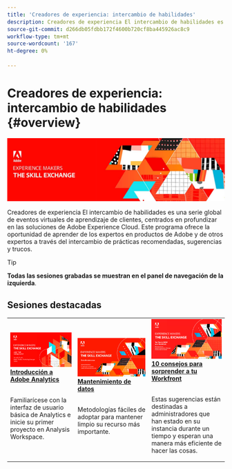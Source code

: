 ```yaml
---
title: 'Creadores de experiencia: intercambio de habilidades'
description: Creadores de experiencia El intercambio de habilidades es una serie global de eventos virtuales de aprendizaje de clientes, centrados en profundizar en las soluciones de Adobe Experience Cloud.
source-git-commit: d266db05fdbb172f4600b720cf8ba445926ac8c9
workflow-type: tm+mt
source-wordcount: '167'
ht-degree: 0%

---
```


# Creadores de experiencia: intercambio de habilidades {#overview}

<img alt="Creadores de experiencia: intercambio de habilidades" src="./assets/skill-exchange.png" />

Creadores de experiencia El intercambio de habilidades es una serie global de eventos virtuales de aprendizaje de clientes, centrados en profundizar en las soluciones de Adobe Experience Cloud. Este programa ofrece la oportunidad de aprender de los expertos en productos de Adobe y de otros expertos a través del intercambio de prácticas recomendadas, sugerencias y trucos.

>[!TIP]
>
>**Todas las sesiones grabadas se muestran en el panel de navegación de la izquierda**.

<div id="recs-overview-body-1"></div>
<div id="recs-overview-body-2"></div>
<div id="recs-overview-body-3"></div>
<div id="recs-overview-body-4"></div>
<div id="recs-overview-body-5"></div>
<div id="recs-overview-body-6"></div>

<div id="past-events">


</div>

## Sesiones destacadas

<table>
  <tr>
   <td>
      <a href="analytics/jun2021/getting-started.md">
      <img alt="Introducción a Analytics" src="./assets/analytics-getting-started.png"/>
      </a>
      <div>
         <a href="analytics/jun2021/getting-started.md"><strong>Introducción a Adobe Analytics</strong></a>
<!---         <br/><em>foo</em> -->
      </div>
      <p>
        <br/>
         Familiarícese con la interfaz de usuario básica de Analytics e inicie su primer proyecto en Analysis Workspace.
      </p>
    </td>
   <td>
      <a href="marketo/feb2022/data-maintenance.md">
      <img alt="Mantenimiento de datos" src="./assets/data-maintenance.png"/>
      </a>
      <div>
         <a href="marketo/feb2022/data-maintenance.md"><strong>Mantenimiento de datos</strong></a>
<!---         <br/><em>foo</em> -->
      </div>
      <p>
        <br/>
         Metodologías fáciles de adoptar para mantener limpio su recurso más importante.
      </p>
    </td>
   <td>
      <a href="workfront/apr2022/ten-tips.md">
      <img alt="10 consejos para sorprender a tu Workfront" src="./assets/workfront-10-tips.png"/>
      </a>
      <div>
         <a href="workfront/apr2022/ten-tips.md"><strong>10 consejos para sorprender a tu Workfront</strong></a>
<!---         <br/><em>foo</em> -->
      </div>
      <p>
        <br/>
         Estas sugerencias están destinadas a administradores que han estado en su instancia durante un tiempo y esperan una manera más eficiente de hacer las cosas.
      </p>
    </td>
  </tr>
</table>

